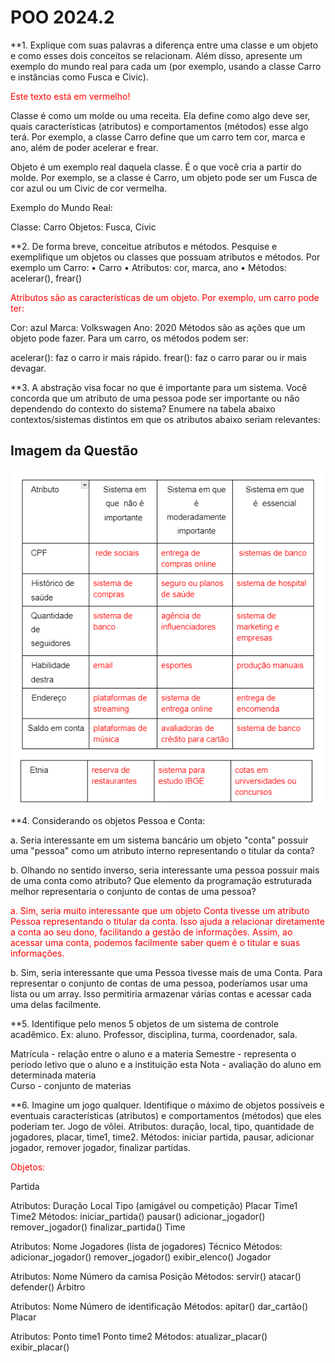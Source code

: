# POO 2024.2

**1. Explique com suas palavras a diferença entre uma classe e um objeto e como
esses dois conceitos se relacionam. Além disso, apresente um exemplo do mundo
real para cada um (por exemplo, usando a classe Carro e instâncias como Fusca e
Civic).

<span style="color:red">Este texto está em vermelho!</span>
<span style="color:red">

  Classe é como um molde ou uma receita. Ela define como algo deve ser, quais características (atributos) e comportamentos (métodos) esse algo terá. Por exemplo, a classe Carro define que um carro tem cor, marca e ano, além de poder acelerar e frear.

Objeto é um exemplo real daquela classe. É o que você cria a partir do molde. Por exemplo, se a classe é Carro, um objeto pode ser um Fusca de cor azul ou um Civic de cor vermelha.

Exemplo do Mundo Real:

Classe: Carro
Objetos: Fusca, Civic

</span>

**2. De forma breve, conceitue atributos e métodos. Pesquise e exemplifique um
objetos ou classes que possuam atributos e métodos. Por exemplo um Carro:
• Carro
• Atributos: cor, marca, ano
• Métodos: acelerar(), frear()

<p style="color:red;">Atributos são as características de um objeto. Por exemplo, um carro pode ter:

Cor: azul
Marca: Volkswagen
Ano: 2020
Métodos são as ações que um objeto pode fazer. Para um carro, os métodos podem ser:

acelerar(): faz o carro ir mais rápido.
frear(): faz o carro parar ou ir mais devagar.
</p>

**3. A abstração visa focar no que é importante para um sistema. Você concorda que
um atributo de uma pessoa pode ser importante ou não dependendo do contexto
do sistema? Enumere na tabela abaixo contextos/sistemas distintos em que os
atributos abaixo seriam relevantes:

## Imagem da Questão


![Imagem da Questão](3questao.png)


**4. Considerando os objetos Pessoa e Conta:

a. Seria interessante em um sistema bancário um objeto "conta" possuir uma
"pessoa" como um atributo interno representando o titular da conta?

b. Olhando no sentido inverso, seria interessante uma pessoa possuir mais de
uma conta como atributo? Que elemento da programação estruturada melhor
representaria o conjunto de contas de uma pessoa?
<p style="color:red;">
  a. Sim, seria muito interessante que um objeto Conta tivesse um atributo Pessoa representando o titular da conta. Isso ajuda a relacionar diretamente a conta ao seu dono, facilitando a gestão de informações. Assim, ao acessar uma conta, podemos facilmente saber quem é o titular e suas informações.

b. Sim, seria interessante que uma Pessoa tivesse mais de uma Conta. Para representar o conjunto de contas de uma pessoa, poderíamos usar uma lista ou um array. Isso permitiria armazenar várias contas e acessar cada uma delas facilmente.
</p>


**5. Identifique pelo menos 5 objetos de um sistema de controle acadêmico. Ex: aluno.
Professor, disciplina, turma, coordenador, sala.

<p style="color:red;">
  
  Matrícula - relação entre o aluno e a materia
  Semestre - representa o periodo letivo que o aluno e a instituição esta
  Nota - avaliação do aluno em determinada materia   
  Curso -  conjunto de materias  
  
</p>

**6. Imagine um jogo qualquer. Identifique o máximo de objetos possíveis e eventuais
características (atributos) e comportamentos (métodos) que eles poderiam ter.
Jogo de vôlei. Atributos: duração, local, tipo, quantidade de jogadores, placar,
time1, time2. Métodos: iniciar partida, pausar, adicionar jogador, remover jogador,
finalizar partidas.

<p style="color:red;">
  Objetos:

Partida

Atributos:
Duração
Local
Tipo (amigável ou competição)
Placar
Time1
Time2
Métodos:
iniciar_partida()
pausar()
adicionar_jogador()
remover_jogador()
finalizar_partida()
Time

Atributos:
Nome
Jogadores (lista de jogadores)
Técnico
Métodos:
adicionar_jogador()
remover_jogador()
exibir_elenco()
Jogador

Atributos:
Nome
Número da camisa
Posição
Métodos:
servir()
atacar()
defender()
Árbitro

Atributos:
Nome
Número de identificação
Métodos:
apitar()
dar_cartão()
Placar

Atributos:
Ponto time1
Ponto time2
Métodos:
atualizar_placar()
exibir_placar()

  </p>
